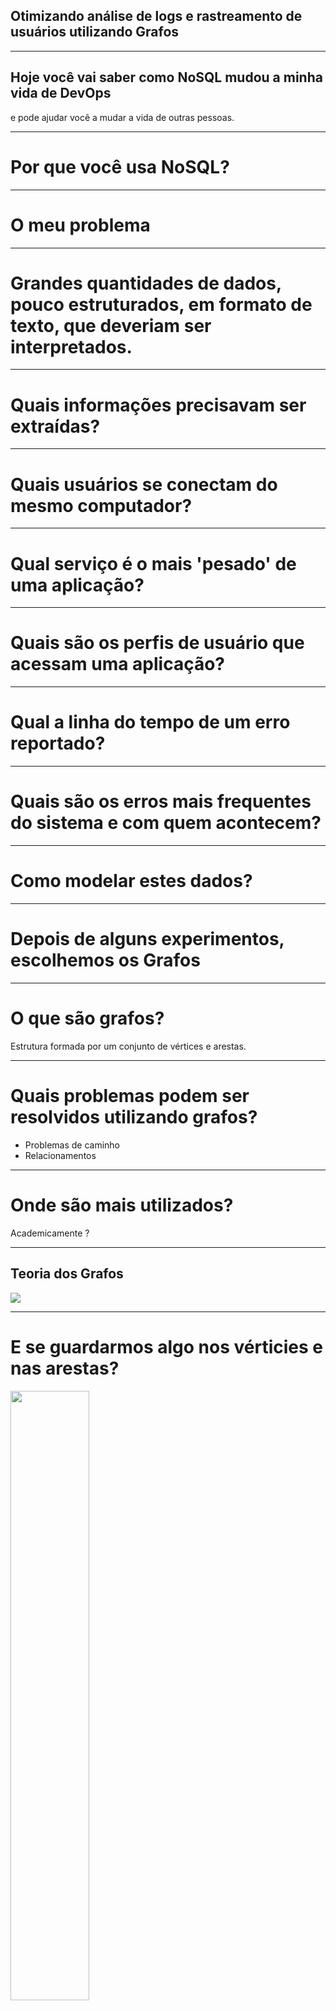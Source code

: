 ## Otimizando análise de logs e rastreamento de usuários utilizando Grafos


----

## Hoje você vai saber como NoSQL mudou a minha vida de DevOps

e pode ajudar você a mudar a vida de outras pessoas.

----

# Por que você usa NoSQL?


----

<!-- .slide: data-background="#ff6d00" -->

# O meu problema

----


# Grandes quantidades de dados, pouco estruturados, em formato de texto, que deveriam ser interpretados.

----

# Quais informações precisavam ser extraídas?

----

<!-- .slide: data-background="#ff9e40" -->

# Quais usuários se conectam do mesmo computador?

----

<!-- .slide: data-background="#ff9e40" -->

# Qual serviço é o mais 'pesado' de uma aplicação?

----

<!-- .slide: data-background="#ff9e40" -->
# Quais são os perfis de usuário que acessam uma aplicação?

----

<!-- .slide: data-background="#ff9e40" -->
# Qual a linha do tempo de um erro reportado?

----

<!-- .slide: data-background="#ff9e40" -->
# Quais são os erros mais frequentes do sistema e com quem acontecem?


----

# Como modelar estes dados?

----

# Depois de alguns experimentos, escolhemos os Grafos

----


# O que são grafos?

Estrutura formada por um conjunto de vértices e arestas.


----

# Quais problemas podem ser resolvidos utilizando grafos?

* Problemas de caminho
* Relacionamentos

----

# Onde são mais utilizados?

Academicamente ?

----

## Teoria dos Grafos

<img src="palestras/2018/tdcsp-2018/img/borign-class.jpg">

----


# E se guardarmos algo nos vérticies e nas arestas?

<img src="palestras/2018/tdcsp-2018/img/neo4j-dados-propriedades.png" width = "50%">

----

# E os relacionamentos?

<img src="palestras/2018/tdcsp-2018/img/neo4j-dados-relacionamento.png" width = "50%">

----

# Ciclo básico de um BD

* Criar Modelo
* Carregar Dados
* Buscar Dados


----

# Dados

<img src="palestras/2018/tdcsp-2018/img/neo4j-dados-selecionados.png" width = "80%">

----

<img src="palestras/2018/tdcsp-2018/img/neo4j-dados-sql.png" width = "80%">

----

<img src="palestras/2018/tdcsp-2018/img/neo4j-dados-estrutura.png" width = "50%">
